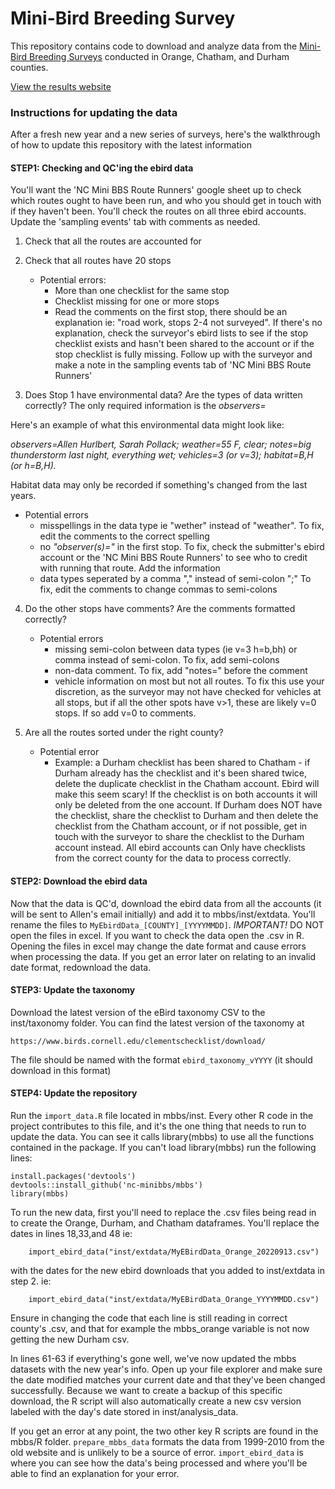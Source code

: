 # Mini-Bird Breeding Survey

This repository contains code to download and analyze data from the [Mini-Bird Breeding Surveys](http://minibbs.us) conducted in Orange, Chatham, and Durham counties.

[View the results website](http://minibbs.us)


### Instructions for updating the data
After a fresh new year and a new series of surveys, here's the walkthrough of how to update this repository with the latest information

#### STEP1: Checking and QC'ing the ebird data
You'll want the 'NC Mini BBS Route Runners' google sheet up to check which routes ought to have been run, and who you should get in touch with if they haven't been. You'll check the routes on all three ebird accounts. Update the 'sampling events' tab with comments as needed.
 1. Check that all the routes are accounted for 
 2. Check that all routes have 20 stops 
    - Potential errors: 
      - More than one checklist for the same stop
      - Checklist missing for one or more stops
      - Read the comments on the first stop, there should be an explanation ie: "road work, stops 2-4 not surveyed". If there's no explanation, check the surveyor's ebird lists to see if the stop checklist exists and hasn't been shared to the account or if the stop checklist is fully missing. Follow up with the surveyor and make a note in the sampling events tab of 'NC Mini BBS Route Runners'

 3. Does Stop 1 have environmental data? Are the types of data written correctly? The only required information is the *observers=*

Here's an example of what this environmental data might look like:

*observers=Allen Hurlbert, Sarah Pollack; weather=55 F, clear; notes=big thunderstorm last night, everything wet; vehicles=3 (or v=3); habitat=B,H (or h=B,H).*

Habitat data may only be recorded if something's changed from the last years.

   - Potential errors
     - misspellings in the data type ie "wether" instead of "weather". To fix, edit the comments to the correct spelling
     - no *"observer(s)="* in the first stop. To fix, check the submitter's ebird account or the 'NC Mini BBS Route Runners' to see who to credit with running that route. Add the information
     - data types seperated by a comma "," instead of semi-colon ";" To fix, edit the comments to change commas to semi-colons

 4. Do the other stops have comments? Are the comments formatted correctly?
    - Potential errors
      - missing semi-colon between data types (ie v=3 h=b,bh) or comma instead of semi-colon. To fix, add semi-colons 
      - non-data comment. To fix, add "notes=" before the comment
      - vehicle information on most but not all routes. To fix this use your discretion, as the surveyor may not have checked for vehicles at all stops, but if all the other spots have v>1, these are likely v=0 stops. If so add v=0 to comments.

 5. Are all the routes sorted under the right county? 
    - Potential error
      - Example: a Durham checklist has been shared to Chatham - if Durham already has the checklist and it's been shared twice, delete the duplicate checklist in the Chatham account. Ebird will make this seem scary! If the checklist is on both accounts it will only be deleted from the one account. If Durham does NOT have the checklist, share the checklist to Durham and then delete the checklist from the Chatham account, or if not possible, get in touch with the surveyor to share the checklist to the Durham account instead. All ebird accounts can Only have checklists from the correct county for the data to process correctly.

#### STEP2: Download the ebird data 
Now that the data is QC'd, download the ebird data from all the accounts (it will be sent to Allen's email initially) and add it to mbbs/inst/extdata. You'll rename the files to `MyEbirdData_[COUNTY]_[YYYYMMDD]`. _IMPORTANT!_ DO NOT open the files in excel. If you want to check the data open the .csv in R. Opening the files in excel may change the date format and cause errors when processing the data. If you get an error later on relating to an invalid date format, redownload the data.

#### STEP3: Update the taxonomy
Download the latest version of the eBird taxonomy CSV to the inst/taxonomy folder. You can find the latest version of the taxonomy at 

	https://www.birds.cornell.edu/clementschecklist/download/

The file should be named with the format `ebird_taxonomy_vYYYY` (it should download in this format)

#### STEP4: Update the repository
Run the `import_data.R` file located in mbbs/inst. Every other R code in the project contributes to this file, and it's the one thing that needs to run to update the data. You can see it calls library(mbbs) to use all the functions contained in the package. If you can't load library(mbbs) run the following lines:

	install.packages('devtools')
	devtools::install_github('nc-minibbs/mbbs')
	library(mbbs) 

To run the new data, first you'll need to replace the .csv files being read in to create the Orange, Durham, and Chatham dataframes. You'll replace the dates in lines 18,33,and 48 ie:

        import_ebird_data("inst/extdata/MyEBirdData_Orange_20220913.csv")

with the dates for the new ebird downloads that you added to inst/extdata in step 2. 
ie:

        import_ebird_data("inst/extdata/MyEBirdData_Orange_YYYYMMDD.csv")

Ensure in changing the code that each line is still reading in correct county's .csv, and that for example the mbbs_orange variable is not now getting the new Durham csv.

In lines 61-63 if everything's gone well, we've now updated the mbbs datasets with the new year's info. Open up your file explorer and make sure the date modified matches your current date and that they've been changed successfully. Because we want to create a backup of this specific download, the R script will also automatically create a new csv version labeled with the day's date stored in inst/analysis_data. 

If you get an error at any point, the two other key R scripts are found in the mbbs/R folder. `prepare_mbbs_data` formats the data from 1999-2010 from the old website and is unlikely to be a source of error. `import_ebird_data` is where you can see how the data's being processed and where you'll be able to find an explanation for your error.